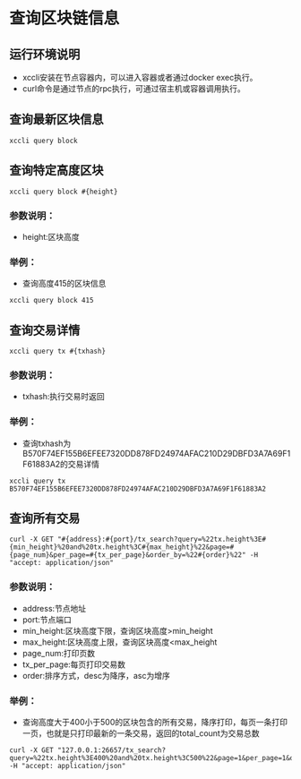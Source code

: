 # 查询区块链信息

## 运行环境说明

- xccli安装在节点容器内，可以进入容器或者通过docker exec执行。
- curl命令是通过节点的rpc执行，可通过宿主机或容器调用执行。

## 查询最新区块信息

```shell script
xccli query block
```

## 查询特定高度区块

```shell script
xccli query block #{height}
```

### 参数说明：
- height:区块高度

### 举例：
- 查询高度415的区块信息

```shell script
xccli query block 415
```

## 查询交易详情

```shell script
xccli query tx #{txhash}
```
### 参数说明：
- txhash:执行交易时返回


### 举例：
- 查询txhash为B570F74EF155B6EFEE7320DD878FD24974AFAC210D29DBFD3A7A69F1F61883A2的交易详情

```shell script
xccli query tx B570F74EF155B6EFEE7320DD878FD24974AFAC210D29DBFD3A7A69F1F61883A2
```

## 查询所有交易

```shell script
curl -X GET "#{address}:#{port}/tx_search?query=%22tx.height%3E#{min_height}%20and%20tx.height%3C#{max_height}%22&page=#{page_num}&per_page=#{tx_per_page}&order_by=%22#{order}%22" -H "accept: application/json"
```
### 参数说明：
- address:节点地址
- port:节点端口
- min_height:区块高度下限，查询区块高度>min_height
- max_height:区块高度上限，查询区块高度<max_height
- page_num:打印页数
- tx_per_page:每页打印交易数
- order:排序方式，desc为降序，asc为增序

### 举例：
- 查询高度大于400小于500的区块包含的所有交易，降序打印，每页一条打印一页，也就是只打印最新的一条交易，返回的total_count为交易总数

```shell script
curl -X GET "127.0.0.1:26657/tx_search?query=%22tx.height%3E400%20and%20tx.height%3C500%22&page=1&per_page=1&order_by=%22desc%22" -H "accept: application/json"
```

